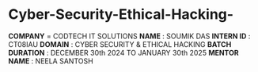 # Cyber-Security-Ethical-Hacking-
**COMPANY** = CODTECH IT SOLUTIONS
**NAME** : SOUMIK DAS
**INTERN ID** : CT08IAU
**DOMAIN** : CYBER SECURITY & ETHICAL HACKING
**BATCH DURATION** : DECEMBER 30th 2024 TO JANUARY 30th 2025
**MENTOR NAME** : NEELA SANTOSH
